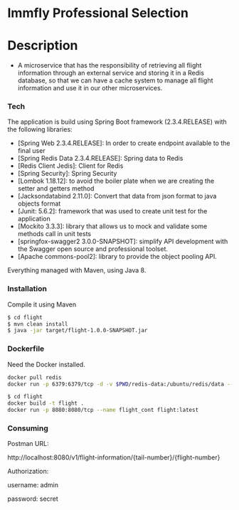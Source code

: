 # Immfly Professional Selection

# Description

- A microservice that has the responsibility of retrieving all flight information through an external service and storing it in a Redis database, so that we can have a cache system to manage all flight information and use it in our other microservices.

### Tech

The application is build using Spring Boot framework (2.3.4.RELEASE) with the following libraries:

*	[Spring Web 2.3.4.RELEASE]: In order to create endpoint available to the final user
*	[Spring Redis Data 2.3.4.RELEASE]: Spring data to Redis
*	[Redis Client Jedis]: Client for Redis
*	[Spring Security]: Spring Security
*	[Lombok 1.18.12]: to avoid the boiler plate when we are creating the setter and getters method
*	[Jacksondatabind 2.11.0]: Convert that data from json format to java objects format
*	[Junit: 5.6.2]: framework that was used to create unit test for the application 
*	[Mockito 3.3.3]: library that allows us to mock and validate some methods call in unit tests
*	[springfox-swagger2 3.0.0-SNAPSHOT]: simplify API development with the Swagger open source and professional toolset.
*	[Apache commons-pool2]: library to provide the object pooling API.

Everything managed with Maven, using Java 8.

### Installation

Compile it using Maven

```sh
$ cd flight
$ mvn clean install
$ java -jar target/flight-1.0.0-SNAPSHOT.jar
```

### Dockerfile

Need the Docker installed.

```sh
docker pull redis
docker run -p 6379:6379/tcp -d -v $PWD/redis-data:/ubuntu/redis/data --name redis_cont redis:latest 

$ cd flight
docker build -t flight .
docker run -p 8080:8080/tcp --name flight_cont flight:latest
```

### Consuming

Postman URL:

http://localhost:8080/v1/flight-information/{tail-number}/{flight-number}

Authorization: 

username: admin 

password: secret


